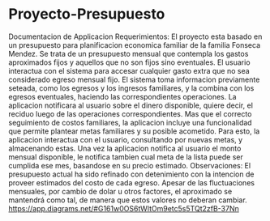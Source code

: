 # Proyecto-Presupuesto
Documentacion de Applicacion  Requerimientos: El proyecto esta basado en un presupuesto para planificacion economica familiar de la familia Fonseca Mendez. Se trata de un presupuesto mensual que contempla los gastos aproximados fijos y aquellos que no son fijos sino eventuales. El usuario interactua con el sistema para accesar cualquier gasto extra que no sea considerado egreso mensual fijo. El sistema toma informacion previamente seteada, como los egresos y los ingresos familiares, y la combina con los egresos eventuales, haciendo las correspondientes operaciones. La aplicacion notificara al usuario sobre el dinero disponible, quiere decir, el reciduo luego de las operaciones correspondientes. Mas que el correcto seguimiento de costos familiares, la aplicacion incluye una funcionalidad que permite plantear metas familiares y su posible acometido. Para esto, la aplicacion interactua con el usuario, consultando por nuevas metas, y almacenando estas. Una vez la aplicacion notifica al usuario el monto mensual disponible, le notifica tambien cual meta de la lista puede ser cumplida ese mes, basandose en su precio estimado.  Observaciones: El presupuesto actual ha sido refinado con detenimiento con la intencion de proveer estimados del costo de cada egreso. Apesar de las fluctuaciones mensuales, por cambio de dolar u otros factores, el aproximado se mantendrá como tal, de manera que estos valores no deberan cambiar.   https://app.diagrams.net/#G161w0OS6tWltOm9etc5s5TQt2zfB-37Nn
